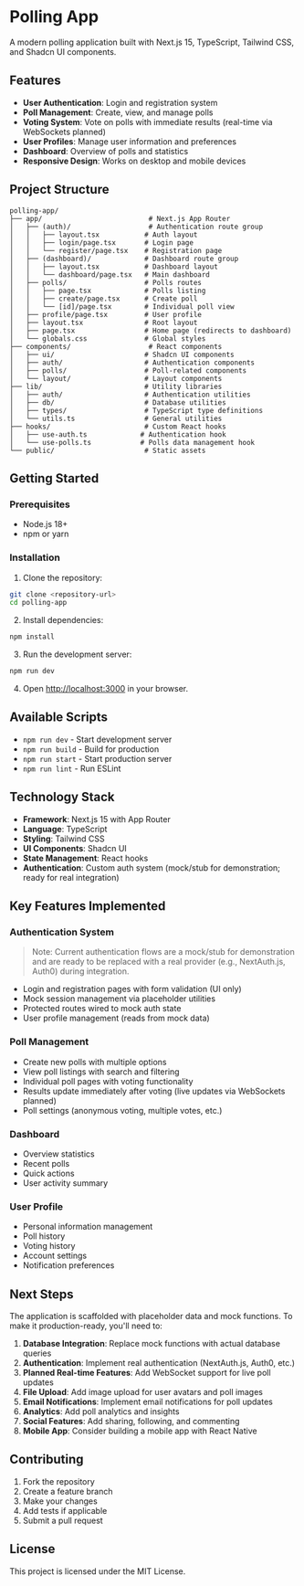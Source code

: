 # Polling App

A modern polling application built with Next.js 15, TypeScript, Tailwind CSS, and Shadcn UI components.

## Features

- **User Authentication**: Login and registration system
- **Poll Management**: Create, view, and manage polls
- **Voting System**: Vote on polls with immediate results (real-time via WebSockets planned)
- **User Profiles**: Manage user information and preferences
- **Dashboard**: Overview of polls and statistics
- **Responsive Design**: Works on desktop and mobile devices

## Project Structure

```
polling-app/
├── app/                          # Next.js App Router
│   ├── (auth)/                   # Authentication route group
│   │   ├── layout.tsx           # Auth layout
│   │   ├── login/page.tsx       # Login page
│   │   └── register/page.tsx    # Registration page
│   ├── (dashboard)/             # Dashboard route group
│   │   ├── layout.tsx           # Dashboard layout
│   │   └── dashboard/page.tsx   # Main dashboard
│   ├── polls/                   # Polls routes
│   │   ├── page.tsx             # Polls listing
│   │   ├── create/page.tsx      # Create poll
│   │   └── [id]/page.tsx        # Individual poll view
│   ├── profile/page.tsx         # User profile
│   ├── layout.tsx               # Root layout
│   ├── page.tsx                 # Home page (redirects to dashboard)
│   └── globals.css              # Global styles
├── components/                   # React components
│   ├── ui/                      # Shadcn UI components
│   ├── auth/                    # Authentication components
│   ├── polls/                   # Poll-related components
│   └── layout/                  # Layout components
├── lib/                         # Utility libraries
│   ├── auth/                    # Authentication utilities
│   ├── db/                      # Database utilities
│   ├── types/                   # TypeScript type definitions
│   └── utils.ts                 # General utilities
├── hooks/                       # Custom React hooks
│   ├── use-auth.ts             # Authentication hook
│   └── use-polls.ts            # Polls data management hook
└── public/                      # Static assets
```

## Getting Started

### Prerequisites

- Node.js 18+ 
- npm or yarn

### Installation

1. Clone the repository:
```bash
git clone <repository-url>
cd polling-app
```

2. Install dependencies:
```bash
npm install
```

3. Run the development server:
```bash
npm run dev
```

4. Open [http://localhost:3000](http://localhost:3000) in your browser.

## Available Scripts

- `npm run dev` - Start development server
- `npm run build` - Build for production
- `npm run start` - Start production server
- `npm run lint` - Run ESLint

## Technology Stack

- **Framework**: Next.js 15 with App Router
- **Language**: TypeScript
- **Styling**: Tailwind CSS
- **UI Components**: Shadcn UI
- **State Management**: React hooks
- **Authentication**: Custom auth system (mock/stub for demonstration; ready for real integration)

## Key Features Implemented

### Authentication System
> Note: Current authentication flows are a mock/stub for demonstration and are ready to be replaced with a real provider (e.g., NextAuth.js, Auth0) during integration.

- Login and registration pages with form validation (UI only)
- Mock session management via placeholder utilities
- Protected routes wired to mock auth state
- User profile management (reads from mock data)

### Poll Management
- Create new polls with multiple options
- View poll listings with search and filtering
- Individual poll pages with voting functionality
- Results update immediately after voting (live updates via WebSockets planned)
- Poll settings (anonymous voting, multiple votes, etc.)

### Dashboard
- Overview statistics
- Recent polls
- Quick actions
- User activity summary

### User Profile
- Personal information management
- Poll history
- Voting history
- Account settings
- Notification preferences

## Next Steps

The application is scaffolded with placeholder data and mock functions. To make it production-ready, you'll need to:

1. **Database Integration**: Replace mock functions with actual database queries
2. **Authentication**: Implement real authentication (NextAuth.js, Auth0, etc.)
3. **Planned Real-time Features**: Add WebSocket support for live poll updates
4. **File Upload**: Add image upload for user avatars and poll images
5. **Email Notifications**: Implement email notifications for poll updates
6. **Analytics**: Add poll analytics and insights
7. **Social Features**: Add sharing, following, and commenting
8. **Mobile App**: Consider building a mobile app with React Native

## Contributing

1. Fork the repository
2. Create a feature branch
3. Make your changes
4. Add tests if applicable
5. Submit a pull request

## License

This project is licensed under the MIT License.
